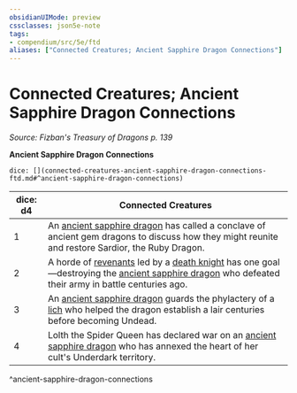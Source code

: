 ```yaml
---
obsidianUIMode: preview
cssclasses: json5e-note
tags:
- compendium/src/5e/ftd
aliases: ["Connected Creatures; Ancient Sapphire Dragon Connections"]
---
```

# Connected Creatures; Ancient Sapphire Dragon Connections
*Source: Fizban's Treasury of Dragons p. 139* 

**Ancient Sapphire Dragon Connections**

`dice: [](connected-creatures-ancient-sapphire-dragon-connections-ftd.md#^ancient-sapphire-dragon-connections)`

| dice: d4 | Connected Creatures |
|----------|---------------------|
| 1 | An [ancient sapphire dragon](/3-Mechanics/CLI/bestiary/dragon/ancient-sapphire-dragon-ftd.md) has called a conclave of ancient gem dragons to discuss how they might reunite and restore Sardior, the Ruby Dragon. |
| 2 | A horde of [revenants](/3-Mechanics/CLI/bestiary/undead/revenant.md) led by a [death knight](/3-Mechanics/CLI/bestiary/undead/death-knight.md) has one goal—destroying the [ancient sapphire dragon](/3-Mechanics/CLI/bestiary/dragon/ancient-sapphire-dragon-ftd.md) who defeated their army in battle centuries ago. |
| 3 | An [ancient sapphire dragon](/3-Mechanics/CLI/bestiary/dragon/ancient-sapphire-dragon-ftd.md) guards the phylactery of a [lich](/3-Mechanics/CLI/bestiary/undead/lich.md) who helped the dragon establish a lair centuries before becoming Undead. |
| 4 | Lolth the Spider Queen has declared war on an [ancient sapphire dragon](/3-Mechanics/CLI/bestiary/dragon/ancient-sapphire-dragon-ftd.md) who has annexed the heart of her cult's Underdark territory. |
^ancient-sapphire-dragon-connections